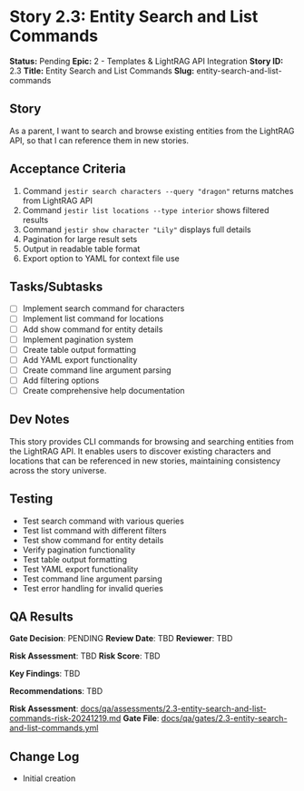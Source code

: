 # Story 2.3: Entity Search and List Commands

**Status:** Pending
**Epic:** 2 - Templates & LightRAG API Integration
**Story ID:** 2.3
**Title:** Entity Search and List Commands
**Slug:** entity-search-and-list-commands

## Story

As a parent,
I want to search and browse existing entities from the LightRAG API,
so that I can reference them in new stories.

## Acceptance Criteria

1. Command `jestir search characters --query "dragon"` returns matches from LightRAG API
2. Command `jestir list locations --type interior` shows filtered results
3. Command `jestir show character "Lily"` displays full details
4. Pagination for large result sets
5. Output in readable table format
6. Export option to YAML for context file use

## Tasks/Subtasks

- [ ] Implement search command for characters
- [ ] Implement list command for locations
- [ ] Add show command for entity details
- [ ] Implement pagination system
- [ ] Create table output formatting
- [ ] Add YAML export functionality
- [ ] Create command line argument parsing
- [ ] Add filtering options
- [ ] Create comprehensive help documentation

## Dev Notes

This story provides CLI commands for browsing and searching entities from the LightRAG API. It enables users to discover existing characters and locations that can be referenced in new stories, maintaining consistency across the story universe.

## Testing

- Test search command with various queries
- Test list command with different filters
- Test show command for entity details
- Verify pagination functionality
- Test table output formatting
- Test YAML export functionality
- Test command line argument parsing
- Test error handling for invalid queries

## QA Results

**Gate Decision**: PENDING
**Review Date**: TBD
**Reviewer**: TBD

**Risk Assessment**: TBD
**Risk Score**: TBD

**Key Findings**: TBD

**Recommendations**: TBD

**Risk Assessment**: [docs/qa/assessments/2.3-entity-search-and-list-commands-risk-20241219.md](docs/qa/assessments/2.3-entity-search-and-list-commands-risk-20241219.md)
**Gate File**: [docs/qa/gates/2.3-entity-search-and-list-commands.yml](docs/qa/gates/2.3-entity-search-and-list-commands.yml)

## Change Log

- Initial creation
